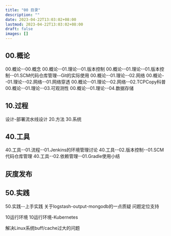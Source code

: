 ```yaml
---
title: "00 目录"
description: ""
date: 2023-04-22T13:03:02+08:00
lastmod: 2023-04-22T13:03:02+08:00
draft: false
images: []
---
```


## 00.概论
00.概论--00.概念
00.概论--01.理论--01.版本控制
00.概论--01.理论--01.版本控制--01.SCM代码仓库管理--Git的实际使用
00.概论--01.理论--02.网络
00.概论--01.理论--02.网络--01.网络穿透
00.概论--01.理论--02.网络--02.TCPCopy科普
00.概论--01.理论--03.可观测性
00.概论--01.理论--04.数据存储

## 10.过程
设计-部署流水线设计
20.方法
30.系统

## 40.工具
40.工具--01.流程--01.Jenkins的环境管理讨论
40.工具--02.版本控制--01.SCM代码仓库管理
40.工具--02.依赖管理--01.Gradle使用小结

## 灰度发布

## 50.实践
50.实践--上手实践
关于logstash-output-mongodb的一点质疑
问题定位支持

10运行环境
10运行环境-Kubernetes

解决Linux系统buff/cache过大的问题
